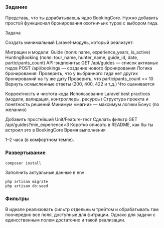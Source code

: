 ### Задание

Представь, что ты дорабатываешь ядро BookingCore. Нужно добавить простой функционал бронирования охотничьих туров с выбором гида.

Задача

Создать минимальный Laravel-модуль, который реализует:

Миграции и модели:
Guide (поля: name, experience_years, is_active)
HuntingBooking (поля: tour_name, hunter_name, guide_id, date, participants_count)
API-эндпоинты:
GET /api/guides — список активных гидов
POST /api/bookings — создание нового бронирования
Логика бронирования:
Проверить, что у выбранного гида нет других бронирований на ту же дату
Проверить, что participants_count <= 10
Вернуть осмысленные ответы (200, 400, 422 и т.д.)
Что оценивается

Корректность и чистота кода
Использование Laravel best practices (модели, валидация, контроллеры, ресурсы)
Структура проекта и понятность решений
Минимум «магии» — максимум логики
Бонус (по желанию)

Добавить простейший Unit/Feature-тест
Сделать фильтр GET /api/guides?min_experience=3
Коротко описать в README, как бы ты встроил это в BookingCore
Время выполнения

1–2 часа (в комфортном темпе).


### Развертывание

```
composer install
```
Заполнить актуальные данные в env
```
php artisan migrate
php artisan db:seed
```


### Фильтры
В идеале реализовать фильтр отдельным трейтом и обрабатывать там поочередно все поля, доступные для фитрации. Однако для задачи с единсственным полем достаточно и такой реализации.

